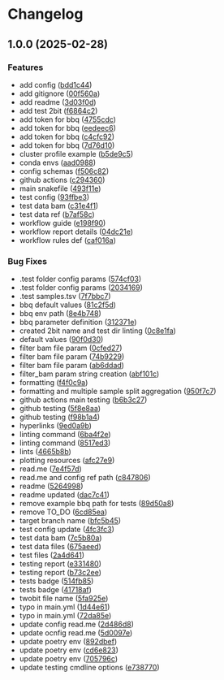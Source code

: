 # Changelog

## 1.0.0 (2025-02-28)


### Features

* add config ([bdd1c44](https://github.com/BesenbacherLab/bbq_pipeline/commit/bdd1c44980570400d66987f4eb7c84c74a71ccd9))
* add gitignore ([00f560a](https://github.com/BesenbacherLab/bbq_pipeline/commit/00f560ac929824a24952cc400106506c81c3c8d5))
* add readme ([3d03f0d](https://github.com/BesenbacherLab/bbq_pipeline/commit/3d03f0dcd76744d0fd9f018268a2a6ea36368fdb))
* add test 2bit ([f6864c2](https://github.com/BesenbacherLab/bbq_pipeline/commit/f6864c2fb5bb37004366fdd09e81fb9a4110ed9d))
* add token for bbq ([4755cdc](https://github.com/BesenbacherLab/bbq_pipeline/commit/4755cdcf760c796fd8fabd0f6f0e3fc1557e1a42))
* add token for bbq ([eedeec6](https://github.com/BesenbacherLab/bbq_pipeline/commit/eedeec66234d4518c5907ab3cc9e9f8926d2027f))
* add token for bbq ([c4cfc92](https://github.com/BesenbacherLab/bbq_pipeline/commit/c4cfc921cf75b4706d93b6da79d57a59e0258088))
* add token for bbq ([7d76d10](https://github.com/BesenbacherLab/bbq_pipeline/commit/7d76d10b6f9d4d62e23408bbe48391c705c87c71))
* cluster profile example ([b5de9c5](https://github.com/BesenbacherLab/bbq_pipeline/commit/b5de9c5d3e6408a92d60bf021b04f04cdc9742cf))
* conda envs ([aad0988](https://github.com/BesenbacherLab/bbq_pipeline/commit/aad09884fbc9204c78c6360d14ad48a0f00fd368))
* config schemas ([f506c82](https://github.com/BesenbacherLab/bbq_pipeline/commit/f506c82aa0364fb8b6e7ae99eb879c35cce4017f))
* github actions ([c294360](https://github.com/BesenbacherLab/bbq_pipeline/commit/c294360a5e51c110f7bbff70029120adcc3dfcf4))
* main snakefile ([493f11e](https://github.com/BesenbacherLab/bbq_pipeline/commit/493f11e1f7c9c7bea6090fdf2a5874f56037574e))
* test config ([93ffbe3](https://github.com/BesenbacherLab/bbq_pipeline/commit/93ffbe375f3890a88e1bfb9207c8b2a5f1c704bd))
* test data bam ([c31e4f1](https://github.com/BesenbacherLab/bbq_pipeline/commit/c31e4f1b3ef8b552d1525e404434b59cd3453ffa))
* test data ref ([b7af58c](https://github.com/BesenbacherLab/bbq_pipeline/commit/b7af58cf8cc92a29def15a3feff72b3cfdddb0d9))
* workflow guide ([e198f90](https://github.com/BesenbacherLab/bbq_pipeline/commit/e198f90bfe0eea95048de65c6eec43c9801a8f2a))
* workflow report details ([04dc21e](https://github.com/BesenbacherLab/bbq_pipeline/commit/04dc21e795e683c8a68192475f4068f45e3b7ece))
* workflow rules def ([caf016a](https://github.com/BesenbacherLab/bbq_pipeline/commit/caf016a3009ace65a138cacdfdbff068623c8123))


### Bug Fixes

* .test folder config params ([574cf03](https://github.com/BesenbacherLab/bbq_pipeline/commit/574cf03951faec98369c15c23f0ce6761be5d062))
* .test folder config params ([2034169](https://github.com/BesenbacherLab/bbq_pipeline/commit/2034169101c9b9876b0f55d72463abee10f79e1e))
* .test samples.tsv ([7f7bbc7](https://github.com/BesenbacherLab/bbq_pipeline/commit/7f7bbc7d03a02ba08011dbfa73c760684b7ae999))
* bbq default values ([81c2f5d](https://github.com/BesenbacherLab/bbq_pipeline/commit/81c2f5d17d16814645fa020ebc4a7211c554cb18))
* bbq env path ([8e4b748](https://github.com/BesenbacherLab/bbq_pipeline/commit/8e4b748816bac6b6c3bbb1e8ab64ae463b227aa4))
* bbq parameter definition ([312371e](https://github.com/BesenbacherLab/bbq_pipeline/commit/312371e1ecc6ae15b0f490f2d486b0e5d53295ff))
* created 2bit name and test dir linting ([0c8e1fa](https://github.com/BesenbacherLab/bbq_pipeline/commit/0c8e1fa94c4f9a35c5cb2cf0d0e2e1a168594450))
* default values ([90f0d30](https://github.com/BesenbacherLab/bbq_pipeline/commit/90f0d305ee480b8d604ac26b8379802331206868))
* filter bam file param ([0cfed27](https://github.com/BesenbacherLab/bbq_pipeline/commit/0cfed27186fbe5660c982293fe368dff1d65fc2c))
* filter bam file param ([74b9229](https://github.com/BesenbacherLab/bbq_pipeline/commit/74b9229bbc548561d3b6b2559be161298d0868ae))
* filter bam file param ([ab6ddad](https://github.com/BesenbacherLab/bbq_pipeline/commit/ab6ddad7057c7d725d78f0a6b6b39eb9a0f50b3e))
* filter_bam param string creation ([abf101c](https://github.com/BesenbacherLab/bbq_pipeline/commit/abf101ccbba204af1a9b55e5363d7cb7846c4561))
* formatting ([f4f0c9a](https://github.com/BesenbacherLab/bbq_pipeline/commit/f4f0c9ac7ac95b793eb3143b4b49be4442ea1d53))
* formatting and multiple sample split aggregation ([950f7c7](https://github.com/BesenbacherLab/bbq_pipeline/commit/950f7c71cfc5b5d755e93a9fabbd4d8eb1aed492))
* github actions main testing ([b6b3c27](https://github.com/BesenbacherLab/bbq_pipeline/commit/b6b3c2782181b5d573622fb19699af66ff4084fa))
* github testing ([5f8e8aa](https://github.com/BesenbacherLab/bbq_pipeline/commit/5f8e8aaf0c324a83c73d7e34f7c491137b293fa9))
* github testing ([f98b1a4](https://github.com/BesenbacherLab/bbq_pipeline/commit/f98b1a4bd97d01470638e43db4eb5c5730306357))
* hyperlinks ([9ed0a9b](https://github.com/BesenbacherLab/bbq_pipeline/commit/9ed0a9b5d862cf9e534e5da9bb08d2a89d3286a3))
* linting command ([6ba4f2e](https://github.com/BesenbacherLab/bbq_pipeline/commit/6ba4f2e58f84feed3cd4905bada3ba2aaf458311))
* linting command ([8517ed3](https://github.com/BesenbacherLab/bbq_pipeline/commit/8517ed30f9e90dd8370c0ddede2154ebcafdb51b))
* lints ([4665b8b](https://github.com/BesenbacherLab/bbq_pipeline/commit/4665b8bbe03eb4cbd2f96b5879ce1a64474d58b1))
* plotting resources ([afc27e9](https://github.com/BesenbacherLab/bbq_pipeline/commit/afc27e9199734a6a6d6e832e648beb5b5bdbddd6))
* read.me ([7e4f57d](https://github.com/BesenbacherLab/bbq_pipeline/commit/7e4f57d64dc1d0b7eea0158879d79c27c12744f9))
* read.me and config ref path ([c847806](https://github.com/BesenbacherLab/bbq_pipeline/commit/c8478068607c4d3b468d165761958ce591e80cbd))
* readme ([5264998](https://github.com/BesenbacherLab/bbq_pipeline/commit/52649981b80dd4d4d3e67825dca1ac7006c7c90c))
* readme updated ([dac7c41](https://github.com/BesenbacherLab/bbq_pipeline/commit/dac7c418b03aa789c0ae120b7500af8649c15bb5))
* remove example bbq path for tests ([89d50a8](https://github.com/BesenbacherLab/bbq_pipeline/commit/89d50a88e3b7e445ad7a9018de504bfbaf2678a9))
* remove TO_DO ([6cd85ea](https://github.com/BesenbacherLab/bbq_pipeline/commit/6cd85eac0b7314fb79be8dd3b8d4b6cb9bf6563f))
* target branch name ([bfc5b45](https://github.com/BesenbacherLab/bbq_pipeline/commit/bfc5b450c62a5d37cabcd0d6adc1fb286bdb92dd))
* test config update ([4fc3fc3](https://github.com/BesenbacherLab/bbq_pipeline/commit/4fc3fc3dca9c2ed549f60108a1d59fdf125b1310))
* test data bam ([7c5b80a](https://github.com/BesenbacherLab/bbq_pipeline/commit/7c5b80ae0e6dfd0a64e09c4c2d4ae172bf31ef61))
* test data files ([675aeed](https://github.com/BesenbacherLab/bbq_pipeline/commit/675aeed7ca67f65749cc6d1c65a77975f0b67255))
* test files ([2a4d641](https://github.com/BesenbacherLab/bbq_pipeline/commit/2a4d641b83f8a7c01400c086e620d3ac9dc4d65c))
* testing report ([e331480](https://github.com/BesenbacherLab/bbq_pipeline/commit/e331480f3bb3693d761103f4e45eab06a35868af))
* testing report ([b73c2ee](https://github.com/BesenbacherLab/bbq_pipeline/commit/b73c2ee1eb36c9379194975c332908165b48a112))
* tests badge ([514fb85](https://github.com/BesenbacherLab/bbq_pipeline/commit/514fb8567ce56d9dc33d907f49c5afffe30e49ad))
* tests badge ([41718af](https://github.com/BesenbacherLab/bbq_pipeline/commit/41718afa2244f5b1fbbca06f49993d2420e06457))
* twobit file name ([5fa925e](https://github.com/BesenbacherLab/bbq_pipeline/commit/5fa925e58f64e5f8c9a75f837fb0ffc7f3bccb39))
* typo in main.yml ([1d44e61](https://github.com/BesenbacherLab/bbq_pipeline/commit/1d44e616b8b7f649422223b6efd8be29334bda64))
* typo in main.yml ([72da85e](https://github.com/BesenbacherLab/bbq_pipeline/commit/72da85ed09fe918619f78bdae9d2a50e2f01f684))
* update config read.me ([2d486d8](https://github.com/BesenbacherLab/bbq_pipeline/commit/2d486d8eb6f241981710457e5438c6cc49c8e8de))
* update ocnfig read.me ([5d0097e](https://github.com/BesenbacherLab/bbq_pipeline/commit/5d0097e62b686f0f52196a00abd4190bdcd744d9))
* update poetry env ([892dbef](https://github.com/BesenbacherLab/bbq_pipeline/commit/892dbef590a3cdf03c14e11e3fa2ddaafc16bfdc))
* update poetry env ([cd6e823](https://github.com/BesenbacherLab/bbq_pipeline/commit/cd6e8235ba853f9fb551e8beb0217057d690fd29))
* update poetry env ([705796c](https://github.com/BesenbacherLab/bbq_pipeline/commit/705796c64d9e01e1686930f888c4d6bf0bd4f645))
* update testing cmdline options ([e738770](https://github.com/BesenbacherLab/bbq_pipeline/commit/e738770fb30dfac75d845a52fde96b14fbb483a6))
